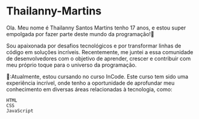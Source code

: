 # Thailanny-Martins
Ola. Meu nome é Thailanny Santos Martins tenho 17 anos, e estou super empolgada por fazer parte deste mundo da programação!🚀

Sou apaixonada por desafios tecnológicos e por transformar linhas de código em soluções incríveis. Recentemente, me juntei a essa comunidade de desenvolvedores com o objetivo de aprender, crescer e contribuir com meu próprio toque para o universo da programação.

💼:Atualmente, estou cursando no curso InCode. Este curso tem sido uma experiência incrível, onde tenho a oportunidade de aprofundar meu conhecimento em diversas áreas relacionadas à 
    tecnologia, como:
    
    HTML
    CSS
    JavaScript
